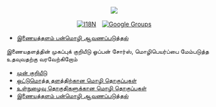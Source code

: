<p align="center"><a href="https://wac.tax"><img src="https://cdn.jsdelivr.net/gh/wactax/img/logo.svg"/></a></p><p align="center"><a href="https://github.com/wactax/wac.tax/blob/main/doc/README.md#readme"><img alt="I18N" src="https://cdn.jsdelivr.net/gh/wactax/img/t.svg"/></a>　<a href="https://groups.google.com/u/2/g/wactax"><img alt="Google Groups" src="https://cdn.jsdelivr.net/gh/wactax/img/g-groups.svg"/></a></p>

* [இணையத்தளம் பன்மொழி ஆவணப்படுத்தல்](https://github.com/xxai-doc)

இணையதளத்தின் முகப்புக் குறியீடு ஓப்பன் சோர்ஸ், மொழிபெயர்ப்பை மேம்படுத்த உதவுவதற்கு வரவேற்கிறோம்

* [முன் குறியீடு](https://github.com/xxai-art/web)
* [ஒட்டுமொத்த தளத்திற்கான மொழி தொகுப்புகள்](https://github.com/xxai-art/web/tree/main/i18n)
* [உள்நுழைவு தொகுதிகளுக்கான மொழி தொகுப்புகள்](https://github.com/wacpkg/user/tree/main/ui.i18n)
* [இணையத்தளம் பன்மொழி ஆவணப்படுத்தல்](https://github.com/xxai-doc)
